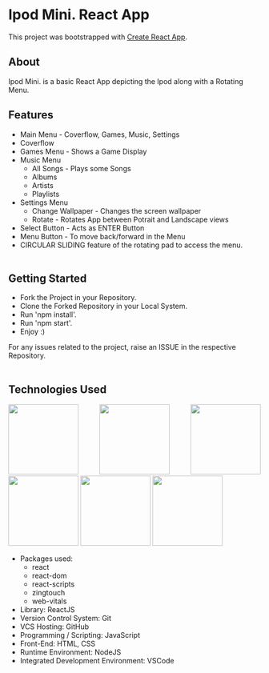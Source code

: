 # Ipod Mini. React App

This project was bootstrapped with [Create React App](https://github.com/facebook/create-react-app).

## About

Ipod Mini. is a basic React App depicting the Ipod along with a Rotating Menu.

## Features

-  Main Menu - Coverflow, Games, Music, Settings
-  Coverflow 
-  Games Menu - Shows a Game Display
-  Music Menu
   -  All Songs - Plays some Songs
   -  Albums
   -  Artists
   -  Playlists
-  Settings Menu
   -  Change Wallpaper - Changes the screen wallpaper
   -  Rotate - Rotates App between Potrait and Landscape views
-  Select Button - Acts as ENTER Button
-  Menu Button - To move back/forward in the Menu
-  CIRCULAR SLIDING feature of the rotating pad to access the menu.
   <br/>
   <br/>

##  Getting Started 

-  Fork the Project in your Repository.
-  Clone the Forked Repository in your Local System.
-  Run 'npm install'.
-  Run 'npm start'.
-  Enjoy :)

For any issues related to the project, raise an ISSUE in the respective Repository.
<br/>
<br/>

## Technologies Used

<p align="justify">
<img height="140" width="140" src="https://ik.imagekit.io/garbagevalue/garbage/tags/ReactJS_ne_91IZ6n.webp">
<img height="140" width="140" src="https://user-images.githubusercontent.com/76626529/135654695-ca008e4f-99c8-40fc-9b73-8573f03c2867.png">
<img height="140" width="140" src="https://www.w3.org/html/logo/downloads/HTML5_Logo_256.png">
<img height="140" width="140" src="https://logodix.com/logo/470309.png">
<img height="140" width="140" src="https://upload.wikimedia.org/wikipedia/commons/6/6a/JavaScript-logo.png">
<img height="140" width="140" src="https://code.visualstudio.com/assets/apple-touch-icon.png">
</p>

-  Packages used:
   -  react
   -  react-dom
   -  react-scripts
   -  zingtouch
   -  web-vitals
-  Library: ReactJS
-  Version Control System: Git
-  VCS Hosting: GitHub
-  Programming / Scripting: JavaScript
-  Front-End: HTML, CSS
-  Runtime Environment: NodeJS
-  Integrated Development Environment: VSCode
   <br/>
   <br/>
